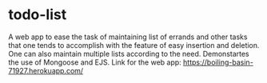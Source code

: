 # todo-list
A web app to ease the task of maintaining list of errands and other tasks that one tends to accomplish with the feature of easy insertion and deletion. One can also maintain multiple lists according to the need. Demonstartes the use of Mongoose and EJS. Link for the web app: https://boiling-basin-71927.herokuapp.com/
